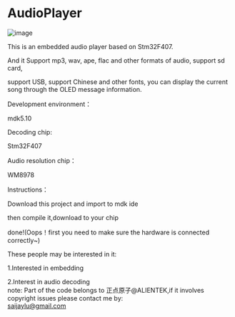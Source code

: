# AudioPlayer
![image](https://github.com/roninCoderJ/AudioPlayer/raw/master/Pic/aa.jpg)                           

This is an embedded audio player based on Stm32F407.                 

And it Support mp3, wav, ape, flac and other formats of audio, support sd card,                                                

support USB, support Chinese and other fonts, you can display the current song through the OLED message information.                



Development environment：                             

mdk5.10                   

Decoding chip:                                 

Stm32F407                        

Audio resolution chip：                             

WM8978                         


Instructions：                                       

Download this project and import to mdk ide                      

then compile it,download to your chip                    

done!(Oops！first you need to make sure the hardware is connected correctly~)                     


These people may be interested in it:                

1.Interested in embedding                              

2.Interest in audio decoding       
note:
Part of the code belongs to 正点原子@ALIENTEK,if it involves copyright issues please contact me by:   
saijaylu@gmail.com


